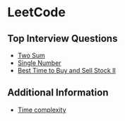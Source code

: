 # LeetCode

## Top Interview Questions

- [Two Sum](https://github.com/karenkao/LeetCode/blob/main/Two%20Sum.md)
- [Single Number](https://github.com/karenkao/LeetCode/blob/main/Single%20Number.md)
- [Best Time to Buy and Sell Stock II](https://github.com/karenkao/LeetCode/blob/main/Best%20Time%20to%20Buy%20and%20Sell%20Stock%20II.md)


## Additional Information

- [Time complexity](https://github.com/karenkao/LeetCode/blob/main/Time%20complexity.md)
